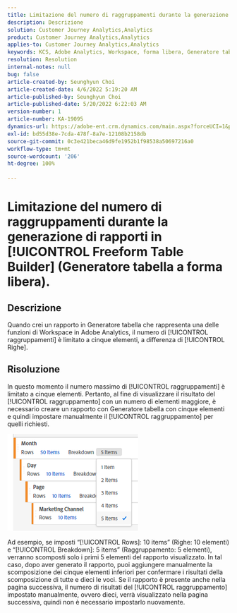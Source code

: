 ```yaml
---
title: Limitazione del numero di raggruppamenti durante la generazione di rapporti in [!UICONTROL Freeform Table Builder] (Generatore tabella a forma libera).
description: Descrizione
solution: Customer Journey Analytics,Analytics
product: Customer Journey Analytics,Analytics
applies-to: Customer Journey Analytics,Analytics
keywords: KCS, Adobe Analytics, Workspace, forma libera, Generatore tabella, limitazione
resolution: Resolution
internal-notes: null
bug: false
article-created-by: Seunghyun Choi
article-created-date: 4/6/2022 5:19:20 AM
article-published-by: Seunghyun Choi
article-published-date: 5/20/2022 6:22:03 AM
version-number: 1
article-number: KA-19095
dynamics-url: https://adobe-ent.crm.dynamics.com/main.aspx?forceUCI=1&pagetype=entityrecord&etn=knowledgearticle&id=b2adbf19-69b5-ec11-983f-000d3a5d0e57
exl-id: bd55d38e-7cda-478f-8a7e-12108b2158db
source-git-commit: 0c3e421beca46d9fe1952b1f98538a50697216a0
workflow-type: tm+mt
source-wordcount: '206'
ht-degree: 100%

---
```


# Limitazione del numero di raggruppamenti durante la generazione di rapporti in [!UICONTROL Freeform Table Builder] (Generatore tabella a forma libera).

## Descrizione

Quando crei un rapporto in Generatore tabella che rappresenta una delle funzioni di Workspace in Adobe Analytics, il numero di [!UICONTROL raggruppamenti] è limitato a cinque elementi, a differenza di [!UICONTROL Righe]. 

## Risoluzione


In questo momento il numero massimo di [!UICONTROL raggruppamenti] è limitato a cinque elementi. Pertanto, al fine di visualizzare il risultato del [!UICONTROL raggruppamento] con un numero di elementi maggiore, è necessario creare un rapporto con Generatore tabella con cinque elementi e quindi impostare manualmente il [!UICONTROL raggruppamento] per quelli richiesti.

![](assets/936a2ca2-6ab5-ec11-983f-000d3a5d0e57.png)

Ad esempio, se imposti “[!UICONTROL Rows]: 10 items” (Righe: 10 elementi) e “[!UICONTROL Breakdown]: 5 items” (Raggruppamento: 5 elementi), verranno scomposti solo i primi 5 elementi del rapporto visualizzato. In tal caso, dopo aver generato il rapporto, puoi aggiungere manualmente la scomposizione dei cinque elementi inferiori per confermare i risultati della scomposizione di tutte e dieci le voci. Se il rapporto è presente anche nella pagina successiva, il numero di risultati del [!UICONTROL raggruppamento] impostato manualmente, ovvero dieci, verrà visualizzato nella pagina successiva, quindi non è necessario impostarlo nuovamente.
